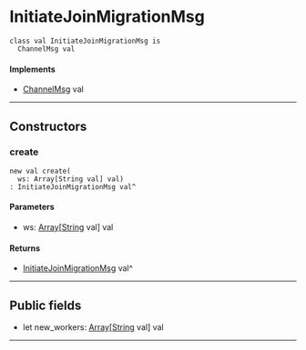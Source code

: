 # InitiateJoinMigrationMsg

```pony
class val InitiateJoinMigrationMsg is
  ChannelMsg val
```

#### Implements

* [ChannelMsg](wallaroo-core-messages-ChannelMsg) val

---

## Constructors

### create

```pony
new val create(
  ws: Array[String val] val)
: InitiateJoinMigrationMsg val^
```
#### Parameters

*   ws: [Array](builtin-Array)\[[String](builtin-String) val\] val

#### Returns

* [InitiateJoinMigrationMsg](wallaroo-core-messages-InitiateJoinMigrationMsg) val^

---

## Public fields

* let new_workers: [Array](builtin-Array)\[[String](builtin-String) val\] val

---

